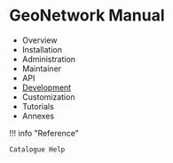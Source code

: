 # GeoNetwork Manual

* Overview
* Installation
* Administration
* Maintainer
* API
* [Development](devel/index)
* Customization
* Tutorials
* Annexes

!!! info "Reference"

    Catalogue Help
